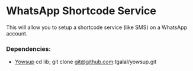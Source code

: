 # WhatsApp Shortcode Service

This will allow you to setup a shortcode service (like SMS) on a WhatsApp account.

### Dependencies:
* [Yowsup](https://github.com/tgalal/yowsup)
cd lib; git clone git@github.com:tgalal/yowsup.git
